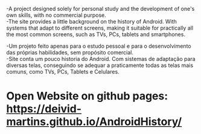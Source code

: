 -A project designed solely for personal study and the development of one's own skills, with no commercial purpose.<br>
-The site provides a little background on the history of Android. With systems that adapt to different screens,
making it suitable for practically all the most common screens, such as TVs, PCs, tablets and smartphones.


-Um projeto feito apenas para o estudo pessoal e para o desenvolvimento das próprias habilidades, sem propósito comercial.<br>
-Site conta um pouco historia do Android. Com sistemas de adaptação para diversas telas, conseguindo
se adequar a praticamente todas as telas mais comuns, como TVs, PCs, Tablets e Celulares.

# Open Website on github pages: https://deivid-martins.github.io/AndroidHistory/
